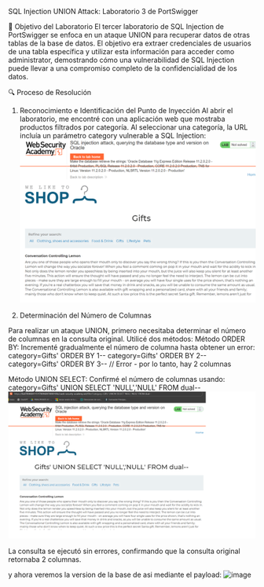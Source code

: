 SQL Injection UNION Attack: Laboratorio 3 de PortSwigger

🎯 Objetivo del Laboratorio
El tercer laboratorio de SQL Injection de PortSwigger se enfoca en un ataque UNION para recuperar datos de otras tablas de la base de datos. El objetivo era extraer credenciales de usuarios de una tabla específica y utilizar esta información para acceder como administrator, demostrando cómo una vulnerabilidad de SQL Injection puede llevar a una compromiso completo de la confidencialidad de los datos.

🔍 Proceso de Resolución
1. Reconocimiento e Identificación del Punto de Inyección
Al abrir el laboratorio, me encontré con una aplicación web que mostraba productos filtrados por categoría. Al seleccionar una categoría, la URL incluía un parámetro category vulnerable a SQL Injection:
![](https://github.com/yaraDMC/wite-ups-de-portswigger/blob/main/sql-injection/lab3/images/union.png)

2. Determinación del Número de Columnas

Para realizar un ataque UNION, primero necesitaba determinar el número de columnas en la consulta original. Utilicé dos métodos:
Método ORDER BY: Incrementé gradualmente el número de columna hasta obtener un error:
category=Gifts' ORDER BY 1--
category=Gifts' ORDER BY 2--
category=Gifts' ORDER BY 3--  // Error - por lo tanto, hay 2 columnas

Método UNION SELECT: Confirmé el número de columnas usando:
category=Gifts' UNION SELECT 'NULL','NULL' FROM dual--
![](https://github.com/yaraDMC/wite-ups-de-portswigger/blob/main/sql-injection/lab3/images/union2.png)

La consulta se ejecutó sin errores, confirmando que la consulta original retornaba 2 columnas.

y ahora veremos la version de la base de asi mediante el payload:
<img width="1154" height="817" alt="image" src="https://github.com/user-attachments/assets/8a00b130-68a4-435b-8891-a64dba44c5b2" />




